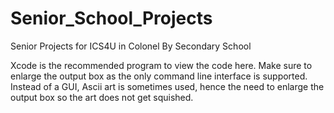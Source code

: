 # Senior_School_Projects
Senior Projects for ICS4U in Colonel By Secondary School

Xcode is the recommended program to view the code here.
Make sure to enlarge the output box as the only command line interface is supported.
Instead of a GUI, Ascii art is sometimes used, hence the need to enlarge the output box so the art does not get squished.
